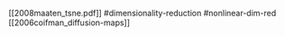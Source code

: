 [[2008maaten_tsne.pdf]]
#dimensionality-reduction #nonlinear-dim-red
[[2006coifman_diffusion-maps]]
